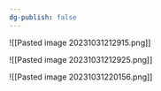 ```yaml
---
dg-publish: false
---
```


![[Pasted image 20231031212915.png]]

![[Pasted image 20231031212925.png]]

![[Pasted image 20231031220156.png]]